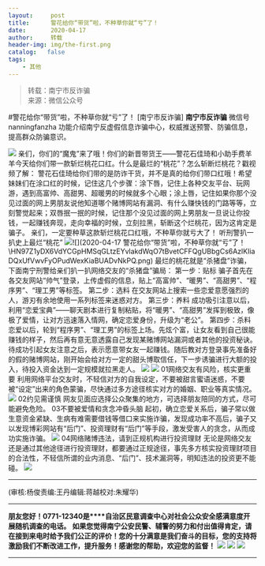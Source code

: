 ```yaml
---
layout:     post
title:      警花给你“带货”啦，不种草你就“亏”了！
date:       2020-04-17
author:     转载
header-img: img/the-first.png
catalog:   false
tags:
    - 其他
---
```


<blockquote><p>转载：南宁市反诈骗<br>
来源：微信公众号</p></blockquote>

#警花给你“带货”啦，不种草你就“亏”了！
[南宁市反诈骗]
**南宁市反诈骗**
微信号nanningfanzha
功能介绍南宁反虚假信息诈骗中心，权威推送预警、防骗信息，提高群众防骗意识。

![]({{site.baseurl}}/postimg/P9ficrEVSdibb1dIZJFHGXVGcnj7ygD9J561Q8XuvpzCLzwhXyefvgRyZWHeMfqficvoLy18T7tXn7mltMMJfYCTg.gif)
亲们，你们的“魔鬼”来了哦！你们的新晋带货王——警花石佳琦和小助手费羊羊今天给你们带一款斩烂桃花口红。什么是最烂的“桃花”？怎么斩断烂桃花？戳视频了解：
警花石佳琦给你们带的是防诈干货，并不是真的给你们带口红哦！希望妹妹们在涂口红的时候，记住这几个步骤：涂下唇，记住上各种交友平台、玩网游，遇到高富帅、高甜男、超暖男的时候就多个心眼；涂上唇，记住如果你那个没见过面的网上男朋友说他知道哪个赌博网站有漏洞、有什么赚快钱的门路等等，立刻警觉起来；双唇抿一抿的时候，记住那个没见过面的网上男朋友一旦说让你投钱，一起赚钱奔现，走向幸福的时候，立刻拉黑，斩断这个烂桃花，因为这肯定是骗子。
亲们，一定要种草这款斩烂桃花口红哦，不种草你就亏大了！
听刑警扒一扒史上最烂“桃花”
![]({{site.baseurl}}/postimg/MppF9JodyrDMic0WO7VniaNBSnN7uyAg47G4arv1N5ibqvESvQSMFnezvrx5XLFF2mUCRKS1YbKB62fkdib4pM2KDQ.gif)![](2020-04-17
警花给你“带货”啦，不种草你就“亏”了！\\HN97Z1yDX6VdYCGpHMSqGLtzEYvlakdWqO7tBvetCFFQgUBbgCs6AzlKIiaDQxUfVwvFyOPudWexKiaBUADvNkPQ.png)
最烂的桃花就是“杀猪盘”诈骗，下面南宁刑警给亲们扒一扒网络交友的“杀猪盘”骗局：
第一步：贴标
骗子首先在各交友网站“帅气”登录，上传虚假的信息，贴上“高富帅”、“暖男”、“高甜男”、“程序男”、“理工男”等标签。
第二步：选料
在交友网站上搜索一些恋爱意愿强烈的人，游刃有余地使用一系列标签来迷惑对方。
第三步：养料
成功吸引注意以后，利用“恋爱宝典”——聊天剧本进行复制粘贴，将“暖男”、“高甜男”发挥到极致，像极了爱情，让对方迅速落入情网，确定恋爱身份，升级为“老公”。
第四步：杀料
恋爱以后，轮到“程序男”、“理工男”的标签上场。先炫个富，让女友看到自己很能赚钱的样子，然后再有意无意透露自己发现某赌博网站漏洞或者其他的投资秘诀。待成功引起女友注意之后，表示愿意带女友一起赚钱。随后教对方登录事先准备好的假的赌博网站，刚开始会给对方一定的甜头博取信任，下一步诱骗进行大额的投入，待投入资金达到一定规模就拉黑走人。
![]({{site.baseurl}}/postimg/5vibFHqOzXQ5TXQSChBf8ckGApmiad6xa8rZGJwUDjwmH78MjUiaVzyE8aMR1DxTrenau2W4IwbdBqOJRicyic3HX2g.gif)
![]({{site.baseurl}}/postimg/m6vdLvvo6W4ib9KHiasq7wp0yH5yWCwSM84EEeCHkKMia8Yc60pM5XwddlPNkyYhq6x86hy0rHZdmXfkhW7wv2pQw.jpeg)
01网络交友有风险，核实更重要
利用网络平台交友时，不轻信对方的自我设定，不要被甜言蜜语迷惑，不要被“设定”出来的角色蒙骗，尽快通过多方途径核实对方的婚姻、职业等真实情况。
![]({{site.baseurl}}/postimg/m6vdLvvo6W6YuxibkpH0xnawyU6LzmjMyj3VKiaiajScumxg5u8j15cWP25XS8zCLabtg44VHbBxR0Yb9xSmpSJ2w.jpeg)
02约见需谨慎
网友见面应选择公众聚集的地方，可选择朋友陪同的方式，尽可能避免危险。
03不要被爱情和贪念冲昏头脑
起初，确立恋爱关系后，骗子常以做生意资金紧缺、生病有难需要借钱等借口来实施诈骗，发现成功率不高后，骗子又以发现博彩网站有“后门”、投资理财有“后门”等手段，激发受害人的贪念，从而成功实施诈骗。
![]({{site.baseurl}}/postimg/m6vdLvvo6W6YuxibkpH0xnawyU6LzmjMyVdcQ6Bxy4GEsqGSTXWSVfpuIRIXwyKx8RzXRIKKjRjSrsdrKod4KXg.jpeg)
04网络赌博违法，请到正规机构进行投资理财
无论是网络交友还是通过其他途径进行投资理财，都要通过正规途径，事先多方核实投资理财项目的合法性，不轻信所谓的业内消息、“后门”、技术漏洞等，明知违法的投资更不能碰。
![]({{site.baseurl}}/postimg/m6vdLvvo6W6YuxibkpH0xnawyU6LzmjMybqfzxCtbsFicXoPGeicrb0GCHIhP8DVbC2MkFoBg4cEezE7vGq9bK7SA.jpeg)
****
(审核:杨俊责编:王丹编辑:蒋越校对:朱耀华)
***
**朋友您好！0771-12340是****自治区民意调查中心对社会公众安全感满意度开展随机调查的电话。**
**如果您觉得南宁公安民警、辅警的努力和付出值得肯定，请在接到来电时给予我们公正的评价！您的十分满意是我们奋斗的目标，您的支持将激励我们不断改进工作，提升服务！感谢您的帮助，欢迎您的监督！**
![]({{site.baseurl}}/postimg/m6vdLvvo6W4tBmkSw7BynPAZ4dpgGzH6gPSKpMSPibm3ZZdwYARicAqYI6iaLTicawgZUezTc6lgHXWGaSqHwiav3qA.jpeg)
![]({{site.baseurl}}/postimg/m6vdLvvo6W4tBmkSw7BynPAZ4dpgGzH6dmhqpDKgZf4VOiaaxr6LcaFfRCPDEHukjOhPlt2iaH3NnVwoVk1xjWLw.jpeg)
![]({{site.baseurl}}/postimg/m6vdLvvo6W4tBmkSw7BynPAZ4dpgGzH62EZZ3JuBHMHzWr2pWjUukPSqx9WsRt3S4RWQicPNzhvt1LNVX5mbTSw.jpeg)
****
